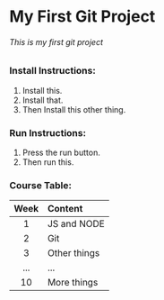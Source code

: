 # My First Git Project
###### This is my first git project

### Install Instructions:
1. Install this.
2. Install that.
3. Then Install this other thing.

### Run Instructions:
1. Press the run button.
2. Then run this.

### Course Table:

| Week | Content  |
| :-------------: |:-------------|
| 1  | JS and NODE |
| 2  | Git      |
| 3 | Other things |
| ... | ... |
| 10 | More things |
